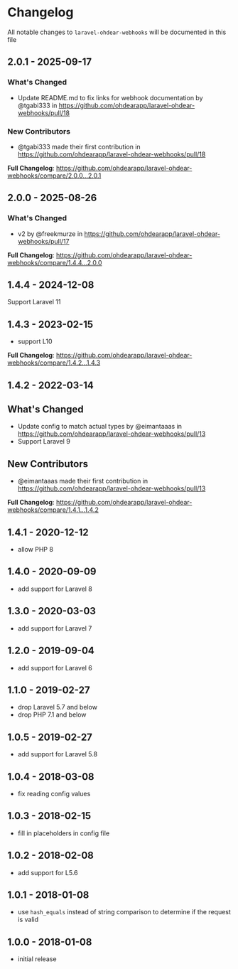 # Changelog

All notable changes to `laravel-ohdear-webhooks` will be documented in this file

## 2.0.1 - 2025-09-17

### What's Changed

* Update README.md to fix links for webhook documentation by @tgabi333 in https://github.com/ohdearapp/laravel-ohdear-webhooks/pull/18

### New Contributors

* @tgabi333 made their first contribution in https://github.com/ohdearapp/laravel-ohdear-webhooks/pull/18

**Full Changelog**: https://github.com/ohdearapp/laravel-ohdear-webhooks/compare/2.0.0...2.0.1

## 2.0.0 - 2025-08-26

### What's Changed

* v2 by @freekmurze in https://github.com/ohdearapp/laravel-ohdear-webhooks/pull/17

**Full Changelog**: https://github.com/ohdearapp/laravel-ohdear-webhooks/compare/1.4.4...2.0.0

## 1.4.4 - 2024-12-08

Support Laravel 11

## 1.4.3 - 2023-02-15

- support L10

**Full Changelog**: https://github.com/ohdearapp/laravel-ohdear-webhooks/compare/1.4.2...1.4.3

## 1.4.2 - 2022-03-14

## What's Changed

- Update config to match actual types by @eimantaaas in https://github.com/ohdearapp/laravel-ohdear-webhooks/pull/13
- Support Laravel 9

## New Contributors

- @eimantaaas made their first contribution in https://github.com/ohdearapp/laravel-ohdear-webhooks/pull/13

**Full Changelog**: https://github.com/ohdearapp/laravel-ohdear-webhooks/compare/1.4.1...1.4.2

## 1.4.1 - 2020-12-12

- allow PHP 8

## 1.4.0 - 2020-09-09

- add support for Laravel 8

## 1.3.0 - 2020-03-03

- add support for Laravel 7

## 1.2.0 - 2019-09-04

- add support for Laravel 6

## 1.1.0 - 2019-02-27

- drop Laravel 5.7 and below
- drop PHP 7.1 and below

## 1.0.5 - 2019-02-27

- add support for Laravel 5.8

## 1.0.4 - 2018-03-08

- fix reading config values

## 1.0.3 - 2018-02-15

- fill in placeholders in config file

## 1.0.2 - 2018-02-08

- add support for L5.6

## 1.0.1 - 2018-01-08

- use `hash_equals` instead of string comparison to determine if the request is valid

## 1.0.0 - 2018-01-08

- initial release
